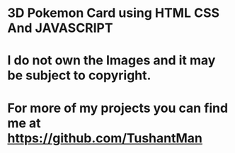 # 3D Pokemon Card using HTML CSS And JAVASCRIPT
# I do not own the Images and it may be subject to copyright.
# For more of my projects you can find me at https://github.com/TushantMan